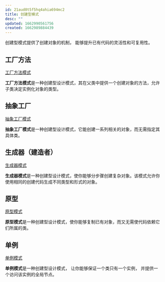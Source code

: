 ```yaml
---
id: 21aud0t5f5hq4ahia694mc2
title: 创建型模式
desc: ""
updated: 1662990561756
created: 1662989884439
---
```


创建型模式提供了创建对象的机制， 能够提升已有代码的灵活性和可复用性。

## 工厂方法

[工厂方法模式](https://refactoringguru.cn/design-patterns/factory-method)

**工厂方法模式**是一种创建型设计模式，其在父类中提供一个创建对象的方法，允许子类决定实例化对象的类型。

## 抽象工厂

[抽象工厂模式](https://refactoringguru.cn/design-patterns/abstract-factory)

**抽象工厂模式**是一种创建型设计模式，它能创建一系列相关的对象，而无需指定其具体类。

## 生成器（建造者）

[生成器模式](https://refactoringguru.cn/design-patterns/builder)

**生成器模式**是一种创建型设计模式，使你能够分步骤创建复杂对象。该模式允许你使用相同的创建代码生成不同类型和形式的对象。

## 原型

[原型模式](https://refactoringguru.cn/design-patterns/prototype)

**原型模式**是一种创建型设计模式，使你能够复制已有对象，而又无需使代码依赖它们所属的类。

## 单例

[单例模式](https://refactoringguru.cn/design-patterns/singleton)

**单例模式**是一种创建型设计模式， 让你能够保证一个类只有一个实例， 并提供一个访问该实例的全局节点。
